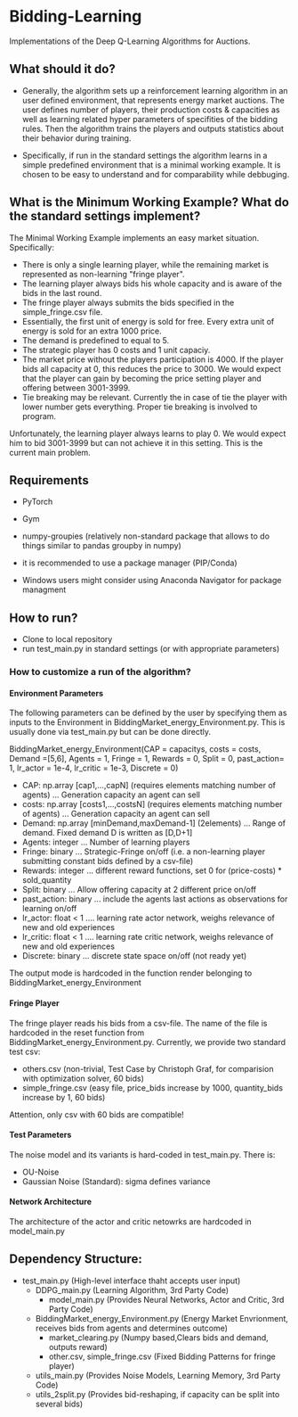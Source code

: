 # Bidding-Learning
Implementations of the Deep Q-Learning Algorithms for Auctions.

## What should it do?

- Generally, the algorithm sets up a reinforcement learning algorithm in an user defined environment,
that represents energy market auctions. The user defines number of players, their production costs & capacities as well as learning related hyper parameters of specifities of the bidding rules. Then the algorithm trains the players and outputs statistics about their behavior during training.

- Specifically, if run in the standard settings the algorithm learns in a simple predefined environment that is a minimal working example. It is chosen to be easy to understand and for comparability while debbuging.

## What is the Minimum Working Example? What do the standard settings implement?

The Minimal Working Example implements an easy market situation. Specifically:
- There is only a single learning player, while the remaining market is represented as non-learning "fringe player".
- The learning player always bids his whole capacity and is aware of the bids in the last round.
- The fringe player always submits the bids specified in the simple_fringe.csv file.
- Essentially, the first unit of energy is sold for free. Every extra unit of energy is sold for an extra 1000 price.
- The demand is predefined to equal to 5.
- The strategic player has 0 costs and 1 unit capaciy.
- The market price without the players participation is 4000. If the player bids all capacity at 0, this reduces the price to 3000. We would expect that the player can gain by becoming the price setting player and offering between 3001-3999.
- Tie breaking may be relevant. Currently the in case of tie the player with lower number gets everything. Proper tie breaking is involved to program.

Unfortunately, the learning player always learns to play 0. We would expect him to bid 3001-3999 but can not achieve it in this setting. This is the current main problem.

## Requirements

- PyTorch
- Gym
- numpy-groupies (relatively non-standard package that allows to do things similar to pandas groupby in numpy)

- it is recommended to use a package manager (PIP/Conda)
- Windows users might consider using Anaconda Navigator for package managment

## How to run?

- Clone to local repository
- run test_main.py in standard settings (or with appropriate parameters)

### How to customize a run of the algorithm?

#### Environment Parameters

The following parameters can be defined by the user by specifying them as inputs to the Environment in BiddingMarket_energy_Environment.py. This is usually done via test_main.py but can be done directly.

BiddingMarket_energy_Environment(CAP = capacitys, costs = costs, Demand =[5,6], Agents = 1,                                       Fringe = 1, Rewards = 0, Split = 0, past_action= 1, lr_actor = 1e-4, lr_critic = 1e-3, Discrete = 0)

- CAP: np.array [cap1,...,capN]             (requires elements matching number of agents) ... Generation capacity an agent can sell 
- costs: np.array [costs1,...,costsN]       (requires elements matching number of agents) ... Generation capacity an agent can sell 
- Demand: np.array [minDemand,maxDemand-1]  (2elements) ... Range of demand. Fixed demand D is written as [D,D+1]
- Agents: integer ... Number of learning players
- Fringe: binary  ... Strategic-Fringe on/off (i.e. a non-learning player submitting constant bids defined by a csv-file)
- Rewards: integer ... different reward functions, set 0 for (price-costs) * sold_quantity
- Split: binary ... Allow offering capacity at 2 different price on/off
- past_action: binary ... include the agents last actions as observations for learning on/off
- lr_actor: float < 1 .... learning rate actor network, weighs relevance of new and old experiences
- lr_critic: float < 1 .... learning rate critic network, weighs relevance of new and old experiences
- Discrete: binary ... discrete state space on/off (not ready yet)

The output mode is hardcoded in the function render belonging to BiddingMarket_energy_Environment

#### Fringe Player

The fringe player reads his bids from a csv-file. The name of the file is hardcoded in the reset function from BiddingMarket_energy_Environment.py. Currently, we provide two standard test csv:

- others.csv (non-trivial, Test Case by Christoph Graf, for comparision with optimization solver, 60 bids)
- simple_fringe.csv (easy file, price_bids increase by 1000, quantity_bids increase by 1, 60 bids)

Attention, only csv with 60 bids are compatible!

#### Test Parameters

The noise model and its variants is hard-coded in test_main.py.
There is:
- OU-Noise
- Gaussian Noise (Standard): sigma defines variance

#### Network Architecture

The architecture of the actor and critic netowrks are hardcoded in model_main.py

## Dependency Structure:

  - test_main.py                                                            (High-level interface thaht accepts user input)
      - DDPG_main.py                                                            (Learning Algorithm,        3rd Party Code)
          - model_main.py                                      (Provides Neural Networks, Actor and Critic, 3rd Party Code)
      - BiddingMarket_energy_Environment.py   (Energy Market Envrionment, receives bids from agents and determines outcome)
          - market_clearing.py                                         (Numpy based,Clears bids and demand, outputs reward)
          - other.csv, simple_fringe.csv                                         (Fixed Bidding Patterns for fringe player)
      - utils_main.py                                              (Provides Noise Models, Learning Memory, 3rd Party Code)
      - utils_2split.py                                (Provides bid-reshaping, if capacity can be split into several bids)
